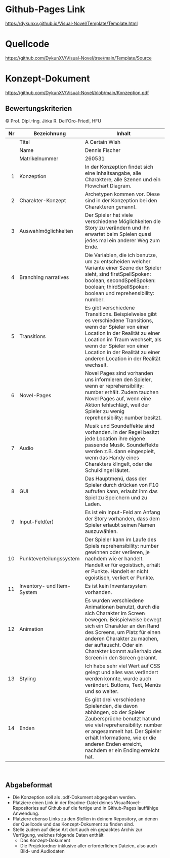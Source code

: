 # Github-Pages Link
https://dykunxv.github.io/Visual-Novel/Template/Template.html

# Quellcode
https://github.com/DykunXV/Visual-Novel/tree/main/Template/Source
# Konzept-Dokument
https://github.com/DykunXV/Visual-Novel/blob/main/Konzeption.pdf
## Bewertungskriterien
© Prof. Dipl.-Ing. Jirka R. Dell'Oro-Friedl, HFU

| Nr | Bezeichnung           | Inhalt                                                                                                                                                                                                                                                                         |
|---:|-----------------------|--------------------------------------------------------------------------------------------------------------------------------------------------------------------------------------------------------------------------------------------------------------------------------|
|    | Titel                 | A Certain Wish
|    | Name                  | Dennis Fischer
|    | Matrikelnummer        | 260531
|  1 | Konzeption     | In der Konzeption findet sich eine Inhaltsangabe, alle Charaktere, alle Szenen und ein Flowchart Diagram.                                                                                                                            |
|  2 | Charakter-Konzept     | Archetypen kommen vor. Diese sind in der Konzeption bei den Charakteren genannt.                                                                                                                                                                                |
|  3 | Auswahlmöglichkeiten | Der Spieler hat viele verschiedene Möglichkeiten die Story zu verändern und ihn erwartet beim Spielen quasi jedes mal ein anderer Weg zum Ende.                                                                                                                                                     |
|  4 | Branching narratives      | Die Variablen, die ich benutze, um zu entscheiden welcher Variante einer Szene der Spieler sieht, sind firstSpellSpoken: boolean, secondSpellSpoken: boolean; thirdSpellSpoken: boolean und reprehensibility: number.                                                                                                                                                          |
|  5 | Transitions            | Es gibt verschiedene Transitions. Beispielweise gibt es verschiedene Transitions, wenn der Spieler von einer Location in der Realität zu einer Location im Traum wechselt, als wenn der Spieler von einer Location in der Realität zu einer anderen Location in der Realität wechselt.                                                                                                                                                 |
|  6 | Novel-Pages            | Novel Pages sind vorhanden uns informieren den Spieler, wenn er reprehensibility: number erhält. Zudem tauchen Novel Pages auf, wenn eine Aktion fehlschlägt, weil der Spieler zu wenig reprehensibility: number besitzt.                                                                                                                                                          |
|  7 |         Audio         | Musik und Soundeffekte sind vorhanden. In der Regel besitzt jede Location ihre eigene passende Musik. Soundeffekte werden z.B. dann eingespielt, wenn das Handy eines Charakters klingelt, oder die Schulklingel läutet.                                                                                                                                                    |
|  8 |         GUI            | Das Hauptmenü, dass der Spieler durch drücken von F10 aufrufen kann, erlaubt ihm das Spiel zu Speichern und zu Laden.                                                                                                                                                                    |
|  9 | Input-Feld(er)          | Es ist ein Input-Feld am Anfang der Story vorhanden, dass dem Spieler erlaubt seinen Namen auszuwählen.                                                                                                                                                                   |
|  10 | Punkteverteilungssystem     | Der Spieler kann im Laufe des Spiels reprehensibility: number gewinnen oder verlieren, je nachdem wie er handelt. Handelt er für egoistisch, erhält er Punkte. Handelt er nicht egoistisch, verliert er Punkte.                                                                                                                                                             |
|  11 | Inventory- und Item-System     | Es ist kein Inventarsystem vorhanden.                                                                                                                                                                 |
| 12 | Animation     | Es wurden verschiedene Animationen benutzt, durch die sich Charakter im Screen bewegen. Beispielweise bewegt sich ein Charakter an den Rand des Screens, um Platz für einen anderen Charakter zu machen, der auftauscht. Oder ein Charakter kommt außerhalb des Screen in den Screen gerannt.                                                                                                                                                                 |
| 13 | Styling          | Ich habe sehr viel Wert auf CSS gelegt und alles was verändert werden konnte, wurde auch verändert. Buttons, Text, Menüs und so weiter.                                                                                                                                                                                 |
| 14 | Enden          | Es gibt drei verschiedene Spielenden, die davon abhängen, ob der Spieler Zaubersprüche benutzt hat und wie viel reprehensibility: number er angesammelt hat. Der Spieler erhält Informatione, wie er die anderen Enden erreicht, nachdem er ein Ending erreicht hat.                                                                                                                                                                               |
<br>

##  Abgabeformat

* Die Konzeption soll als .pdf-Dokument abgegeben werden.
* Platziere einen Link in der Readme-Datei deines VisualNovel-Repositories auf Github auf die fertige und in Github-Pages lauffähige Anwendung.
* Platziere ebenso Links zu den Stellen in deinem Repository, an denen der Quellcode und das Konzept-Dokument zu finden sind.
* Stelle zudem auf diese Art dort auch ein gepacktes Archiv zur Verfügung, welches folgende Daten enthält
  * Das Konzept-Dokument 
  * Die Projektordner inklusive aller erforderlichen Dateien, also auch Bild- und Audiodaten